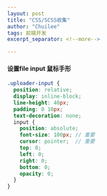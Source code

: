 ```yaml
---
layout: post
title: "CSS/SCSS收集"
author: "Chuilee"
tags: 前端开发
excerpt_separator: <!--more-->

---
```


> <!--more-->

#### 设置file input 鼠标手形

```scss
.uploader-input {
  position: relative;
  display: inline-block;
  line-height: 40px;
  padding: 0 10px;
  text-decoration: none;
  input {
    position: absolute;
    font-size: 100px; // 重要
    cursor: pointer;  // 重要
    top: 0;
    left: 0;
    right: 0;
    bottom: 0;
    opacity: 0;
  }
}
```

